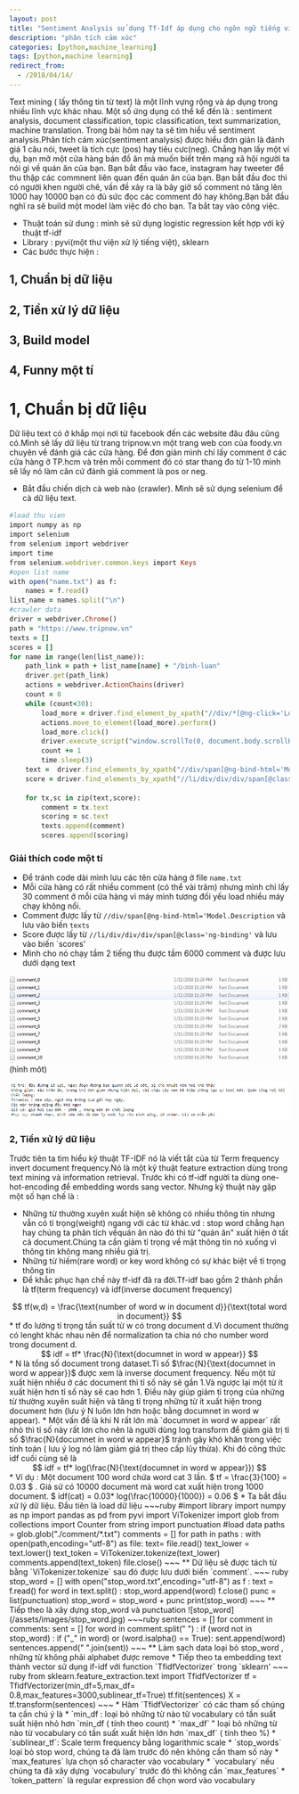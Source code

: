 ```yaml
---
layout: post
title: "Sentiment Analysis sử dụng Tf-Idf áp dụng cho ngôn ngữ tiếng việt "
description: "phân tích cảm xúc"
categories: [python,machine_learning]
tags: [python,machine learning]
redirect_from:
  - /2018/04/14/
---
```

Text mining ( lấy thông tin từ text) là một lĩnh vựng rộng và áp dụng trong nhiều lĩnh vực khác nhau. Một số ứng dụng có thể kể đến là :
sentiment analysis, document classification, topic classification, text summarization, machine translation. Trong bài hôm nay ta sẽ tìm
hiểu về sentiment analysis.Phân tích cảm xúc(sentiment analysis) được hiểu đơn giản là đánh giá 1 câu nói, tweet là tích cực (pos) hay tiêu cưc(neg). Chẳng hạn lấy một ví dụ, bạn mở một cửa hàng bán đồ ăn mà muốn biết trên mạng xã hội người ta nói gì về quán ăn của bạn.
Bạn bắt đầu vào face, instagram hay tweeter để thu thập các commnent liên quan đến quán ăn của bạn. Bạn bắt đầu đoc thì có người khen người chê, vấn đề xảy ra là bây giờ số comment nó tăng lên 1000 hay 10000 bạn có đủ sức đọc các comment đó hay không.Bạn bắt đầu nghĩ ra sẽ build một model làm việc đó cho bạn. Ta bắt tay vào công việc.
* Thuật toán sử dung : mình sẽ sử dụng logistic regression kết hợp với kỹ thuật tf-idf
* Library : pyvi(một thư viện xử lý tiếng việt), sklearn
* Các bước thực hiện :
## 1, Chuẩn bị dữ liệu
## 2, Tiền xử lý dữ liệu
## 3, Build model
## 4, Funny một tí
# 1, Chuẩn bị dữ liệu
Dữ liệu text có ở khắp mọi nơi từ facebook đến các website đâu đâu cũng có.Mình sẽ lấy dữ liệu từ trang tripnow.vn một trang web con của foody.vn chuyên về đánh giá các cửa hàng. Để đơn giản mình chỉ lấy comment ở các cửa hàng ở TP.hcm và trên mỗi comment đó có star thang đo từ 1-10 mình sẽ lấy nó làm căn cứ đánh giá comment là pos or neg.
* Bắt đầu chiến dịch cà web nào (crawler). Mình sẽ sử dụng selenium để cà dữ liệu text.
~~~ ruby
#load thu vien
import numpy as np
import selenium
from selenium import webdriver
import time
from selenium.webdriver.common.keys import Keys
#open list name
with open("name.txt") as f:
    names = f.read()
list_name = names.split("\n")
#crawler data
driver = webdriver.Chrome()
path = "https://www.tripnow.vn"
texts = []
scores = []
for name in range(len(list_name)):
    path_link = path + list_name[name] + "/binh-luan"
    driver.get(path_link)
    actions = webdriver.ActionChains(driver)
    count = 0
    while (count<30):
        load_more = driver.find_element_by_xpath("//div/*[@ng-click='LoadMore()']")
        actions.move_to_element(load_more).perform()
        load_more.click()
        driver.execute_script("window.scrollTo(0, document.body.scrollHeight);")
        count += 1   
        time.sleep(3)
    text =  driver.find_elements_by_xpath("//div/span[@ng-bind-html='Model.Description']")
    score = driver.find_elements_by_xpath("//li/div/div/div/span[@class='ng-binding']")

    for tx,sc in zip(text,score):
        comment = tx.text
        scoring = sc.text
        texts.append(comment)
        scores.append(scoring)
 ~~~
  ### Giải thích code một tí
  * Để tránh code dài mình lưu các tên cửa hàng ở file `name.txt`
  * Mỗi cửa hàng có rất nhiều comment (có thể vài trăm) nhưng mình chỉ lấy 30 comment ở mỗi cửa hàng vì máy mình tương đối yếu load
  nhiều máy chạy không nổi.
  * Comment được lấy từ `//div/span[@ng-bind-html='Model.Description` và lưu vào biến `texts`
  * Score được lấy từ `//li/div/div/div/span[@class='ng-binding'` và lưu vào biến `scores'
  * Mình cho nó chạy tầm 2 tiếng thu được tầm 6000 comment và được lưu dưới dạng text
  
  ![text](/assets/images/text.jpg)(hình môt)
  
   ![text1](/assets/images/text1.jpg) 
### 2, Tiền xử lý dữ liệu
Trước tiên ta tìm hiểu kỹ thuật TF-IDF nó là viết tắt của từ Term frequency invert document frequency.Nó là một kỹ thuật feature extraction dùng trong text mining và information retrieval. Trước khi có tf-idf người ta dùng one-hot-encoding để embedding words sang vector. Nhưng kỹ thuật này gặp một số hạn chế là :
* Những từ thường xuyên xuất hiện sẽ không có nhiều thông tin nhưng vẫn có tỉ trọng(weight) ngang với các từ khác.vd : stop word chẳng hạn hay chúng ta phân tích vềquán ăn nào đó thì từ "quán ăn" xuất hiện ở tất cả document.Chúng ta cần giảm tỉ trọng về mặt thông tin nó xuống vì thông tin không mang nhiều giá trị.
* Những từ hiếm(rare word) or key word không có sự khác biệt về tỉ trọng thông tin
* Để khắc phục hạn chế này tf-idf đã ra đời.Tf-idf bao gồm 2 thành phần là tf(term frequency) và idf(inverse document frequency)
<div style="text-align: center"> $$
tf(w,d) = \frac{\text{number of word w in document d}}{\text{total word in document}}
$$ </div>
* tf đo lường tỉ trọng tần suất từ w có trong document d.Vì document thường có lenght khác nhau nên để normalization ta chia nó cho number word trong document d.
<div style="text-align: center"> $$
idf = tf* \frac{N}{\text{documnet in word w appear}}
$$ </div>
* N là tổng số document trong dataset.Tỉ số $\frac{N}{\text{documnet in word w appear}}$ được xem là inverse document frequency. Nếu một từ xuất hiện nhiều ở các document thì tỉ số này sẽ gần 1.Và ngược lại một từ ít xuất hiện hơn tỉ số này sẽ cao hơn 1. Điều này giúp giảm tỉ trọng của 
những từ thường xuyên suất hiện và tăng tỉ trọng những từ ít xuất hiện trong document hơn (lưu ý N luôn lớn hơn hoặc bằng documnet in word w appear).
* Một vấn đề là khi N rất lớn mà `documnet in word w appear` rất nhỏ thì tỉ số này rất lơn cho nên là người dùng log transform để giảm giá trị tỉ số $\frac{N}{documnet in word w appear}$ tránh gây khó khăn trong việc tính toán ( lưu ý log nó làm giảm giá trị theo cấp lũy thừa). Khi đó công thức idf cuối cùng sẽ là 
<div style="text-align: center "> $$
idf = tf* log(\frac{N}{\text{documnet in word w appear}})
$$ </div>
* Ví dụ : Một document 100 word chứa word cat 3 lần. $ tf = \frac{3}{100} = 0.03 $ . Giả sử có 10000 document mà word cat xuất hiện trong 1000 document. $ idf(cat) = 0.03* log(\frac{10000}{1000}) = 0.06 $
* Ta bắt đầu xử lý dữ liệu. Đầu tiên là load dữ liệu
~~~ruby
#import library
import numpy as np
import pandas as pd
from pyvi import ViTokenizer
import glob
from collections import Counter
from string import punctuation
#load data
paths = glob.glob("./comment/*.txt")
comments = []
for path in paths :
    with open(path,encoding="utf-8") as file:
        text= file.read()
        text_lower = text.lower()
        text_token = ViTokenizer.tokenize(text_lower)
        comments.append(text_token)
    file.close()
~~~
** Dữ liệu sẽ được tách từ bằng `ViTokenizer.tokenize` sau đó được lưu dưới biến `comment`.
~~~ ruby
stop_word = []
with open("stop_word.txt",encoding="utf-8") as f :
    text = f.read()
    for word in text.split() :
        stop_word.append(word)
    f.close()
 punc = list(punctuation)
stop_word = stop_word + punc
print(stop_word)
~~~
** Tiếp theo là xây dựng stop_word và punctuation 
![stop_word](/assets/images/stop_word.jpg)
~~~ruby
sentences = []
for comment in comments:
    sent = []
    for word in comment.split(" ") :
            if (word not in stop_word) :
                if ("_" in word) or (word.isalpha() == True):
                    sent.append(word)
    sentences.append(" ".join(sent)) 
~~~
** Làm sạch data loại bỏ stop_word , những từ không phải alphabet được remove
* Tiếp theo ta embedding text thành vector sử dụng if-idf với function `TfidfVectorizer` trong `sklearn'
~~~ ruby
from sklearn.feature_extraction.text import TfidfVectorizer
tf = TfidfVectorizer(min_df=5,max_df= 0.8,max_features=3000,sublinear_tf=True)
tf.fit(sentences)
X = tf.transform(sentences)
~~~
* Hàm `TfidfVectorizer` có các tham số chúng ta cần chú ý là
  * `min_df : loại bỏ những từ nào từ vocabulary có tần suất suất hiện nhỏ hơn `min_df ( tính theo count)
  * `max_df` " loại bỏ những từ nào từ vocabulary có tần suất xuất hiện lớn hơn `max_df` ( tính theo %)
  * `sublinear_tf`: Scale term frequency bằng logarithmic scale
  * `stop_words` loại bỏ stop word, chúng ta đã làm trước đó nên không cần tham số này
  * `max_features` lựa chọn số character vào vocabulary
  * `vocabulary` nếu chúng ta đã xây dựng `vocabulury` trước đó thì không cần `max_features`
  * `token_pattern` là regular expression để chọn word vào vocabulary

